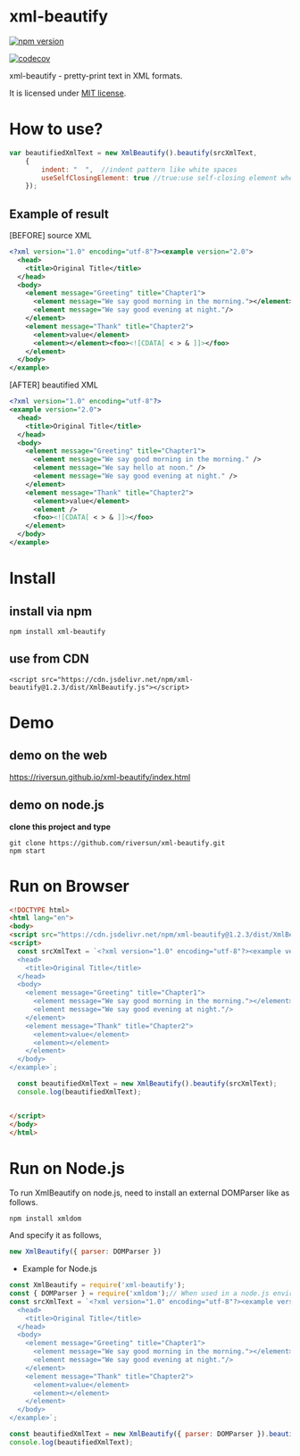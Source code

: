 # xml-beautify
[![npm version](https://badge.fury.io/js/xml-beautify.svg)](https://badge.fury.io/js/xml-beautify)

[comment]: <> ([![CircleCI]&#40;https://circleci.com/gh/riversun/xml-beautify/tree/master.svg?style=shield&#41;]&#40;https://circleci.com/gh/riversun/xml-beautify/tree/master&#41;)
[![codecov](https://codecov.io/gh/riversun/xml-beautify/branch/master/graph/badge.svg?token=5ODIRDVDLF)](https://codecov.io/gh/riversun/xml-beautify)

xml-beautify - pretty-print text in XML formats.

It is licensed under [MIT license](https://opensource.org/licenses/MIT).

# How to use?

```javascript
var beautifiedXmlText = new XmlBeautify().beautify(srcXmlText, 
    {
        indent: "  ",  //indent pattern like white spaces
        useSelfClosingElement: true //true:use self-closing element when empty element.
    });

```


## Example of result

 
[BEFORE] source XML
```XML
<?xml version="1.0" encoding="utf-8"?><example version="2.0">
  <head>
    <title>Original Title</title>
  </head>
  <body>
    <element message="Greeting" title="Chapter1">
      <element message="We say good morning in the morning."></element><element message="We say hello at noon."/>
      <element message="We say good evening at night."/>
    </element>
    <element message="Thank" title="Chapter2">
      <element>value</element>
      <element></element><foo><![CDATA[ < > & ]]></foo>
    </element>
  </body>
</example>
```

[AFTER] beautified XML
```XML
<?xml version="1.0" encoding="utf-8"?>
<example version="2.0">
  <head>
    <title>Original Title</title>
  </head>
  <body>
    <element message="Greeting" title="Chapter1">
      <element message="We say good morning in the morning." />
      <element message="We say hello at noon." />
      <element message="We say good evening at night." />
    </element>
    <element message="Thank" title="Chapter2">
      <element>value</element>
      <element />
      <foo><![CDATA[ < > & ]]></foo>
    </element>
  </body>
</example>

```


# Install
## install via npm

```shell
npm install xml-beautify
```

## use from CDN

```
<script src="https://cdn.jsdelivr.net/npm/xml-beautify@1.2.3/dist/XmlBeautify.js"></script>
```

# Demo
## demo on the web
https://riversun.github.io/xml-beautify/index.html

## demo on node.js

**clone this project and type**

```shell
git clone https://github.com/riversun/xml-beautify.git
npm start
```

# Run on Browser

```html
<!DOCTYPE html>
<html lang="en">
<body>
<script src="https://cdn.jsdelivr.net/npm/xml-beautify@1.2.3/dist/XmlBeautify.js"></script>
<script>
  const srcXmlText = `<?xml version="1.0" encoding="utf-8"?><example version="2.0">
  <head>
    <title>Original Title</title>
  </head>
  <body>
    <element message="Greeting" title="Chapter1">
      <element message="We say good morning in the morning."></element><element message="We say hello at noon."/>
      <element message="We say good evening at night."/>
    </element>
    <element message="Thank" title="Chapter2">
      <element>value</element>
      <element></element>
    </element>
  </body>
</example>`;

  const beautifiedXmlText = new XmlBeautify().beautify(srcXmlText);
  console.log(beautifiedXmlText);


</script>
</body>
</html>

```

# Run on Node.js

To run XmlBeautify on node.js, need to install an external DOMParser like as follows.

```
npm install xmldom 
```

And specify it as follows,

```javascript
new XmlBeautify({ parser: DOMParser })
```

- Example for Node.js

```javascript
const XmlBeautify = require('xml-beautify');
const { DOMParser } = require('xmldom');// When used in a node.js environment, DOMParser is needed.
const srcXmlText = `<?xml version="1.0" encoding="utf-8"?><example version="2.0">
  <head>
    <title>Original Title</title>
  </head>
  <body>
    <element message="Greeting" title="Chapter1">
      <element message="We say good morning in the morning."></element><element message="We say hello at noon."/>
      <element message="We say good evening at night."/>
    </element>
    <element message="Thank" title="Chapter2">
      <element>value</element>
      <element></element>
    </element>
  </body>
</example>`;

const beautifiedXmlText = new XmlBeautify({ parser: DOMParser }).beautify(srcXmlText);
console.log(beautifiedXmlText);

```

